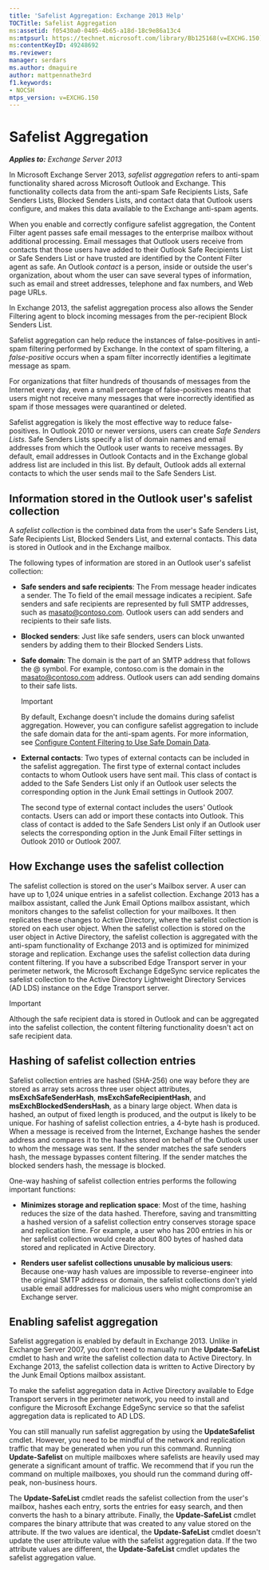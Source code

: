 ```yaml
---
title: 'Safelist Aggregation: Exchange 2013 Help'
TOCTitle: Safelist Aggregation
ms:assetid: f05430a0-0405-4b65-a18d-18c9e86a13c4
ms:mtpsurl: https://technet.microsoft.com/library/Bb125168(v=EXCHG.150)
ms:contentKeyID: 49248692
ms.reviewer: 
manager: serdars
ms.author: dmaguire
author: mattpennathe3rd
f1.keywords:
- NOCSH
mtps_version: v=EXCHG.150
---
```


# Safelist Aggregation

_**Applies to:** Exchange Server 2013_

In Microsoft Exchange Server 2013, *safelist aggregation* refers to anti-spam functionality shared across Microsoft Outlook and Exchange. This functionality collects data from the anti-spam Safe Recipients Lists, Safe Senders Lists, Blocked Senders Lists, and contact data that Outlook users configure, and makes this data available to the Exchange anti-spam agents.

When you enable and correctly configure safelist aggregation, the Content Filter agent passes safe email messages to the enterprise mailbox without additional processing. Email messages that Outlook users receive from contacts that those users have added to their Outlook Safe Recipients List or Safe Senders List or have trusted are identified by the Content Filter agent as safe. An Outlook *contact* is a person, inside or outside the user's organization, about whom the user can save several types of information, such as email and street addresses, telephone and fax numbers, and Web page URLs.

In Exchange 2013, the safelist aggregation process also allows the Sender Filtering agent to block incoming messages from the per-recipient Block Senders List.

Safelist aggregation can help reduce the instances of false-positives in anti-spam filtering performed by Exchange. In the context of spam filtering, a *false-positive* occurs when a spam filter incorrectly identifies a legitimate message as spam.

For organizations that filter hundreds of thousands of messages from the Internet every day, even a small percentage of false-positives means that users might not receive many messages that were incorrectly identified as spam if those messages were quarantined or deleted.

Safelist aggregation is likely the most effective way to reduce false-positives. In Outlook 2010 or newer versions, users can create *Safe Senders Lists*. Safe Senders Lists specify a list of domain names and email addresses from which the Outlook user wants to receive messages. By default, email addresses in Outlook Contacts and in the Exchange global address list are included in this list. By default, Outlook adds all external contacts to which the user sends mail to the Safe Senders List.

## Information stored in the Outlook user's safelist collection

A *safelist collection* is the combined data from the user's Safe Senders List, Safe Recipients List, Blocked Senders List, and external contacts. This data is stored in Outlook and in the Exchange mailbox.

The following types of information are stored in an Outlook user's safelist collection:

- **Safe senders and safe recipients**: The From message header indicates a sender. The To field of the email message indicates a recipient. Safe senders and safe recipients are represented by full SMTP addresses, such as masato@contoso.com. Outlook users can add senders and recipients to their safe lists.

- **Blocked senders**: Just like safe senders, users can block unwanted senders by adding them to their Blocked Senders Lists.

- **Safe domain**: The domain is the part of an SMTP address that follows the @ symbol. For example, contoso.com is the domain in the masato@contoso.com address. Outlook users can add sending domains to their safe lists.

    > [!IMPORTANT]
    > By default, Exchange doesn't include the domains during safelist aggregation. However, you can configure safelist aggregation to include the safe domain data for the anti-spam agents. For more information, see <A href="configure-content-filtering-to-use-safe-domain-data-exchange-2013-help.md">Configure Content Filtering to Use Safe Domain Data</A>.

- **External contacts**: Two types of external contacts can be included in the safelist aggregation. The first type of external contact includes contacts to whom Outlook users have sent mail. This class of contact is added to the Safe Senders List only if an Outlook user selects the corresponding option in the Junk Email settings in Outlook 2007.

    The second type of external contact includes the users' Outlook contacts. Users can add or import these contacts into Outlook. This class of contact is added to the Safe Senders List only if an Outlook user selects the corresponding option in the Junk Email Filter settings in Outlook 2010 or Outlook 2007.

## How Exchange uses the safelist collection

The safelist collection is stored on the user's Mailbox server. A user can have up to 1,024 unique entries in a safelist collection. Exchange 2013 has a mailbox assistant, called the Junk Email Options mailbox assistant, which monitors changes to the safelist collection for your mailboxes. It then replicates these changes to Active Directory, where the safelist collection is stored on each user object. When the safelist collection is stored on the user object in Active Directory, the safelist collection is aggregated with the anti-spam functionality of Exchange 2013 and is optimized for minimized storage and replication. Exchange uses the safelist collection data during content filtering. If you have a subscribed Edge Transport server in your perimeter network, the Microsoft Exchange EdgeSync service replicates the safelist collection to the Active Directory Lightweight Directory Services (AD LDS) instance on the Edge Transport server.

> [!IMPORTANT]
> Although the safe recipient data is stored in Outlook and can be aggregated into the safelist collection, the content filtering functionality doesn't act on safe recipient data.

## Hashing of safelist collection entries

Safelist collection entries are hashed (SHA-256) one way before they are stored as array sets across three user object attributes, **msExchSafeSenderHash**, **msExchSafeRecipientHash**, and **msExchBlockedSendersHash**, as a binary large object. When data is hashed, an output of fixed length is produced, and the output is likely to be unique. For hashing of safelist collection entries, a 4-byte hash is produced. When a message is received from the Internet, Exchange hashes the sender address and compares it to the hashes stored on behalf of the Outlook user to whom the message was sent. If the sender matches the safe senders hash, the message bypasses content filtering. If the sender matches the blocked senders hash, the message is blocked.

One-way hashing of safelist collection entries performs the following important functions:

- **Minimizes storage and replication space**: Most of the time, hashing reduces the size of the data hashed. Therefore, saving and transmitting a hashed version of a safelist collection entry conserves storage space and replication time. For example, a user who has 200 entries in his or her safelist collection would create about 800 bytes of hashed data stored and replicated in Active Directory.

- **Renders user safelist collections unusable by malicious users**: Because one-way hash values are impossible to reverse-engineer into the original SMTP address or domain, the safelist collections don't yield usable email addresses for malicious users who might compromise an Exchange server.

## Enabling safelist aggregation

Safelist aggregation is enabled by default in Exchange 2013. Unlike in Exchange Server 2007, you don't need to manually run the **Update-SafeList** cmdlet to hash and write the safelist collection data to Active Directory. In Exchange 2013, the safelist collection data is written to Active Directory by the Junk Email Options mailbox assistant.

To make the safelist aggregation data in Active Directory available to Edge Transport servers in the perimeter network, you need to install and configure the Microsoft Exchange EdgeSync service so that the safelist aggregation data is replicated to AD LDS.

You can still manually run safelist aggregation by using the **UpdateSafelist** cmdlet. However, you need to be mindful of the network and replication traffic that may be generated when you run this command. Running **Update-Safelist** on multiple mailboxes where safelists are heavily used may generate a significant amount of traffic. We recommend that if you run the command on multiple mailboxes, you should run the command during off-peak, non-business hours.

The **Update-SafeList** cmdlet reads the safelist collection from the user's mailbox, hashes each entry, sorts the entries for easy search, and then converts the hash to a binary attribute. Finally, the **Update-SafeList** cmdlet compares the binary attribute that was created to any value stored on the attribute. If the two values are identical, the **Update-SafeList** cmdlet doesn't update the user attribute value with the safelist aggregation data. If the two attribute values are different, the **Update-SafeList** cmdlet updates the safelist aggregation value.
